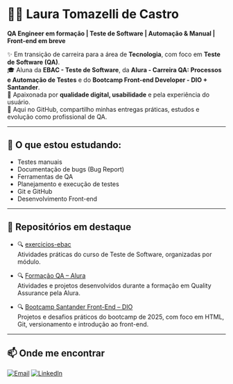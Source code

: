 # 👩‍💻 Laura Tomazelli de Castro
**QA Engineer em formação | Teste de Software | Automação & Manual | Front-end em breve**

✨ Em transição de carreira para a área de **Tecnologia**, com foco em **Teste de Software (QA)**.  
🎓 Aluna da **EBAC - Teste de Software**, da **Alura - Carreira QA: Processos e Automação de Testes** e do **Bootcamp Front-end Developer - DIO + Santander**.  
🧪 Apaixonada por **qualidade digital, usabilidade** e pela experiência do usuário.  
🚀 Aqui no GitHub, compartilho minhas entregas práticas, estudos e evolução como profissional de QA.

---

## 🧪 O que estou estudando:

- Testes manuais
- Documentação de bugs (Bug Report)
- Ferramentas de QA
- Planejamento e execução de testes
- Git e GitHub
- Desenvolvimento Front-end

---

## 📂 Repositórios em destaque

- 🔍 [exercicios-ebac](https://github.com/lauratomazelli/exercicios-ebac)  
  Atividades práticas do curso de Teste de Software, organizadas por módulo.


- 🔍 [Formação QA – Alura](https://github.com/lauratomazelli/carreira-qa-alura)  
Atividades e projetos desenvolvidos durante a formação em Quality Assurance pela Alura.


- 🔍 [Bootcamp Santander Front-End – DIO](https://github.com/lauratomazelli/bootcamp-santander-frontend)  
Projetos e desafios práticos do bootcamp de 2025, com foco em HTML, Git, versionamento e introdução ao front-end.



---

## 📫 Onde me encontrar

<div>
  <a href="mailto:lauratomazellidecastro@gmail.com"><img src="https://img.shields.io/badge/-Gmail-%23333?style=for-the-badge&logo=gmail&logoColor=white" alt="Email"></a>
  <a href="https://www.linkedin.com/in/lauratomazellidecastro/" target="_blank"><img src="https://img.shields.io/badge/-LinkedIn-%230077B5?style=for-the-badge&logo=linkedin&logoColor=white" alt="LinkedIn"></a>
</div>
